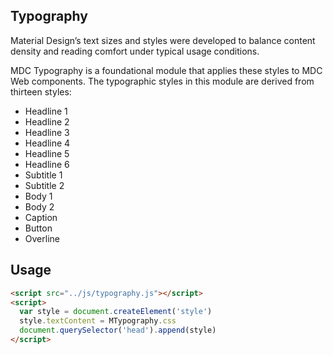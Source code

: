 ## Typography 

Material Design’s text sizes and styles were developed to balance content density and reading comfort under typical usage conditions.

MDC Typography is a foundational module that applies these styles to MDC Web components. The typographic styles in this module are derived from thirteen styles:

* Headline 1
* Headline 2
* Headline 3
* Headline 4
* Headline 5
* Headline 6
* Subtitle 1
* Subtitle 2
* Body 1
* Body 2
* Caption
* Button
* Overline

## Usage

```html
<script src="../js/typography.js"></script>
<script>
  var style = document.createElement('style')
  style.textContent = MTypography.css
  document.querySelector('head').append(style)
</script>
```